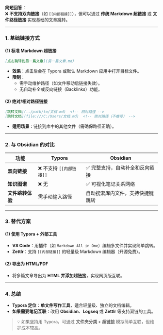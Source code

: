 **简短回答**：  
❌ **不支持双向链接**（如 `[[内部链接]]`），但可以通过 **传统 Markdown 超链接** 或 **文件路径链接** 实现基础的文章跳转。  

---

### **1. 基础链接方式**
#### **(1) 标准 Markdown 超链接**
```markdown
[点击跳转到另一篇文章](另一篇文章.md)
```
- **效果**：点击后会在 Typora 或默认 Markdown 应用中打开目标文件。  
- **限制**：  
  - 需手动维护路径（如文件移动后链接失效）。  
  - 无自动补全或反向链接（Backlinks）功能。  

#### **(2) 绝对/相对路径链接**
```markdown
[跳转文档](../path/to/文档.md)  <!-- 相对路径 -->
[跳转文档](file:///C:/Users/文档.md)  <!-- 绝对路径（不推荐） -->
```
- **适用场景**：链接到库中的其他文件（需确保路径正确）。  

---

### **2. 与 Obsidian 的对比**
| 功能               | Typora                          | Obsidian                              |
|--------------------|--------------------------------|--------------------------------------|
| **双向链接**       | ❌ 不支持 `[[内部链接]]`        | ✅ 完整支持，自动补全和反向链接       |
| **知识图谱**       | ❌ 无                          | ✅ 可视化笔记关系网络                 |
| **文件跳转体验**   | 需手动输入路径                 | 自动搜索库内文件，支持快捷键跳转      |

---

### **3. 替代方案**
#### **(1) 使用 Typora + 外部工具**
- **VS Code**：用插件（如 `Markdown All in One`）编辑多文件并实现简单跳转。  
- **Zettlr**：支持 `[[内部链接]]` 的轻量级 Markdown 编辑器（开源免费）。  

#### **(2) 导出为 HTML/PDF**
- 将多篇文章导出为 **HTML 并添加超链接**，实现网页版互联。  

---

### **4. 总结**
- **Typora 定位**：**单文件写作工具**，适合轻量级、独立的文档编辑。  
- **如果需要笔记互联**：改用 **Obsidian**、**Logseq** 或 **Zettlr** 等支持双链的工具。  

> 💡 如果坚持用 Typora，可通过 **文件夹分类 + 超链接** 模拟简单互联，但维护成本较高。